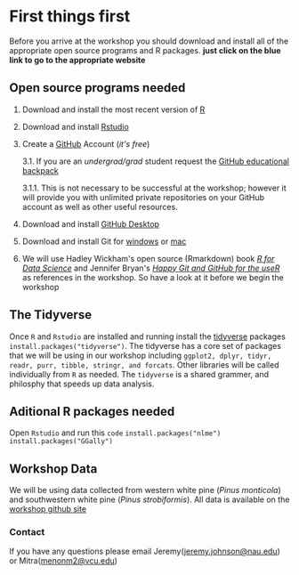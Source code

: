 # First things first

Before you arrive at the workshop you should download and install all of the appropriate open source programs and R packages. **just click on the blue link to go to the appropriate website**

## Open source programs needed

1. Download and install the most recent version of [R](https://cran.r-project.org/mirrors.html)

2. Download and install [Rstudio](https://www.rstudio.com/products/rstudio/download/)

3. Create a [GitHub](https://github.com/) Account (*it's free*)

    3.1. If you are an *undergrad/grad* student request the [GitHub educational backpack](https://education.github.com/pack)

    3.1.1. This is not necessary to be successful at the workshop; however it will provide you with unlimited private repositories on your GitHub account as well as other useful resources.  

4. Download and install [GitHub Desktop](https://desktop.github.com/)

5. Download and install Git for [windows](https://gitforwindows.org/) or [mac](http://git-scm.com/downloads)

6. We will use Hadley Wickham's open source (Rmarkdown) book [*R for Data Science*](http://r4ds.had.co.nz/) and Jennifer Bryan's [*Happy Git and GitHub for the useR*](https://happygitwithr.com/) as references in the workshop. So have a look at it before we begin the workshop

## The Tidyverse
Once `R` and `Rstudio` are installed and running install the [tidyverse](https://www.tidyverse.org/) packages
 `install.packages("tidyverse")`.
The tidyverse has a core set of packages that we will be using in our workshop including `ggplot2, dplyr, tidyr, readr, purr, tibble, stringr, and forcats`.
Other libraries will be called individually from `R` as needed. The `tidyverse` is a shared grammer, and philosphy that speeds up data analysis.

## Aditional R packages needed
Open `Rstudio` and run this `code`
`install.packages("nlme")`
`install.packages("GGally")`

## Workshop Data
We will be using data collected from western white pine (*Pinus monticola*) and southwestern white pine (*Pinus strobiformis*). All data is available on the [workshop github site](https://github.com/mitramenon/IEG-workshop--Durango-MX)

### Contact
If you have any questions please email Jeremy(jeremy.johnson@nau.edu) or Mitra(menonm2@vcu.edu)
